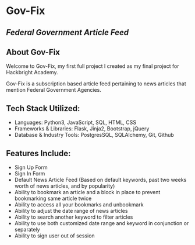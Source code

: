 # Gov-Fix
## _Federal Government Article Feed_

## About Gov-Fix
Welcome to Gov-Fix, my first full project I created as my final project for Hackbright Academy.

Gov-Fix is a subscription based article feed pertaining to news articles that mention Federal Government Agencies.



## Tech Stack Utilized:


- Languages: Python3, JavaScript, SQL, HTML, CSS
- Frameworks & Libraries: Flask, Jinja2, Bootstrap, jQuery
- Database & Industry Tools: PostgresSQL, SQLAlchemy, Git, Github

## Features Include:

- Sign Up Form
- Sign In Form
- Default News Article Feed (Based on default keywords, past two weeks worth of news articles, and by popularity)
- Ability to bookmark an article and a block in place to prevent bookmarking same article twice
- Ability to access all your bookmarks and unbookmark
- Ability to adjust the date range of news articles
- Ability to search another keyword to filter articles
- Ability to use both customized date range and keyword in conjunction or separately
- Ability to sign user out of session
